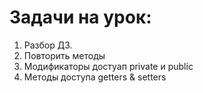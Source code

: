 # Задачи на урок:
1. Разбор ДЗ.
2. Повторить методы
3. Модификаторы достуап private и public
4. Методы доступа getters & setters




